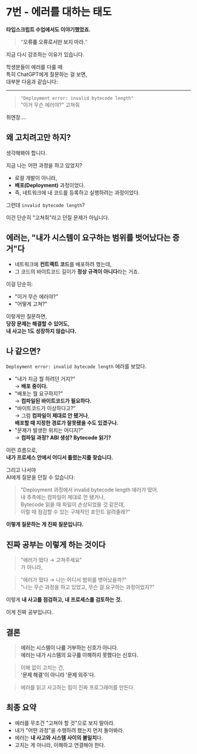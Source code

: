 # 7번 - 에러를 대하는 태도

**타입스크립트 수업에서도 이야기했었죠.**

> "**오류를 오류로서만 보지 마라.**"

지금 다시 강조하는 이유가 있습니다.

학생분들이 에러를 다룰 때  
특히 ChatGPT에게 질문하는 걸 보면,  
대부분 다음과 같습니다:

---

> `"Deployment error: invalid bytecode length"`  
> "이거 무슨 에러야?" 고쳐줘

쥐엔장....

## 왜 고치려고만 하지?

생각해봐야 합니다.

지금 나는 어떤 과정을 하고 있었지?

- 로컬 개발이 아니라,
- **배포(Deployment)** 과정이었다.
- 즉, 네트워크에 내 코드를 등록하고 실행하려는 과정이었다.

그런데 `invalid bytecode length`?

이건 단순히 "고쳐줘"라고 던질 문제가 아닙니다.

## 에러는, "내가 시스템이 요구하는 범위를 벗어났다는 증거"다

- 네트워크에 **컨트랙트 코드**를 배포하려 했는데,
- 그 코드의 바이트코드 길이가 **정상 규격이 아니다**라는 거죠.

이걸 단순히:

- "이거 무슨 에러야?"
- "어떻게 고쳐?"

이렇게만 질문하면,  
**당장 문제는 해결할 수 있어도,  
내 사고는 1도 성장하지 않습니다.**

## 나 같으면?

`Deployment error: invalid bytecode length` 에러를 보았다.

- "내가 지금 뭘 하려던 거지?"  
  → **배포 중이다.**
- "배포는 뭘 요구하지?"  
  → **컴파일된 바이트코드가 필요하다.**
- "바이트코드가 이상하다고?"  
  → 그럼 **컴파일이 제대로 안 됐거나**,  
   **배포할 때 지정한 경로가 잘못됐을 수도 있겠구나.**
- "문제가 발생한 위치는 어디지?"  
  → **컴파일 과정? ABI 생성? Bytecode 읽기?**

이런 흐름으로,  
**내가 프로세스 안에서 어디서 틀렸는지를 찾습니다.**

그리고 나서야  
AI에게 질문을 던질 수 있습니다:

> "Deployment 과정에서 invalid bytecode length 에러가 떴어.  
> 내 추측에는 컴파일이 제대로 안 됐거나,  
> Bytecode 읽을 때 파일이 손상되었을 것 같은데,  
> 이럴 때 점검할 수 있는 구체적인 포인트 알려줄래?"

**이렇게 질문하는 게 진짜 질문입니다.**

## 진짜 공부는 이렇게 하는 것이다

> "에러가 떴다 → 고쳐주세요"  
> 가 아니라,

> "에러가 떴다 → 나는 어디서 범위를 벗어났을까?"  
> "나는 무슨 과정을 하고 있었고, 무슨 걸 요구하는 과정이었지?"

이렇게 **내 사고를 점검하고, 내 프로세스를 검토하는 것.**

이게 진짜 공부입니다.

## 결론

> **에러는 시스템이 나를 거부하는 신호가 아니다.**  
> **에러는 내가 시스템의 요구를 이해하지 못했다는 신호다.**

> 이해 없이 고치는 건,  
> **'문제 해결'이 아니라 '문제 외주'다.**

> 에러를 읽고 사고하는 힘이 진짜 프로그래머를 만든다.

## 최종 요약

- 에러를 무조건 "고쳐야 할 것"으로 보지 말아라.
- 내가 "어떤 과정"을 수행하려 했는지 먼저 돌아봐라.
- 에러는 **내 사고와 시스템 사이의 불일치**다.
- 고치는 게 아니라, 이해하고 연결해야 한다.
